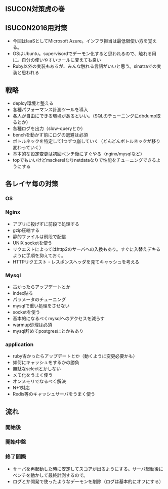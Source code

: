 ## ISUCON対策虎の巻

## ISUCON2016用対策
- 今回はIaaSとしてMicrosoft Azure。インフラ担当は最低限使い方を覚える。
- OSはUbuntu。supervisordでデーモン化すると思われるので、触れる用に。自分の使いやすいツールに変えても良い
- Ruby以外の実装もあるが、みんな触れる言語がいいと思う。sinatraでの実装と思われる

## 戦略
- deploy環境と整える
- 各種パフォーマンス計測ツールを導入
- 各人が自由にできる環境があるといい。（SQLのチューニングにdbdump取るとか）
- 各種ログを出力（slow-queryとか）
- benchを動かす前にログの退避は必須
- ボトルネックを特定して1つずつ崩していく（どんどんボトルネックが移り変わっていく）
- 基本的な設定変更は初回ベンチ後にすぐやる（nginx/mysqlなど）
- topでもいいけどmackerelなりnetdataなりで性能をチューニングできるようにする

## 各レイヤ毎の対策
### OS


### Nginx
- アプリに投げずに前段で処理する
- gzip圧縮する
- 静的ファイルは前段で配信
- UNIX socketを使う
- リクエストによってはhttp2のサーバへの入換もあり。すぐに入替えデキるように手順を抑えておく。
- HTTPリクエスト・レスポンスヘッダを見てキャッシュを考える


### Mysql
- 古かったらアップデートとか
- index貼る
- パラメータのチューニング
- mysqlで重い処理をさせない
- socketを使う
- 基本的になるべくmysqlへのアクセスを減らす
- warmup処理は必須
- mysql辞めてpostgresにとかもあり

### application
- ruby古かったらアップデートとか（動くように変更必要かも）
- 如何にキャッシュをするかの勝負
- 無駄なselectとかしない
- メモ化をうまく使う
- オンメモリでなるべく解決
- N+1対応
- Redis等のキャッシュサーバをうまく使う


## 流れ
### 開始後


### 開始中盤


### 終了間際
- サーバを再起動した時に安定してスコアが出るようにする。サーバ起動後にベンチを動かして最終計測するので。
- ログとか開発で使ったようなデーモンを削除（ログは基本的にオフにする）
